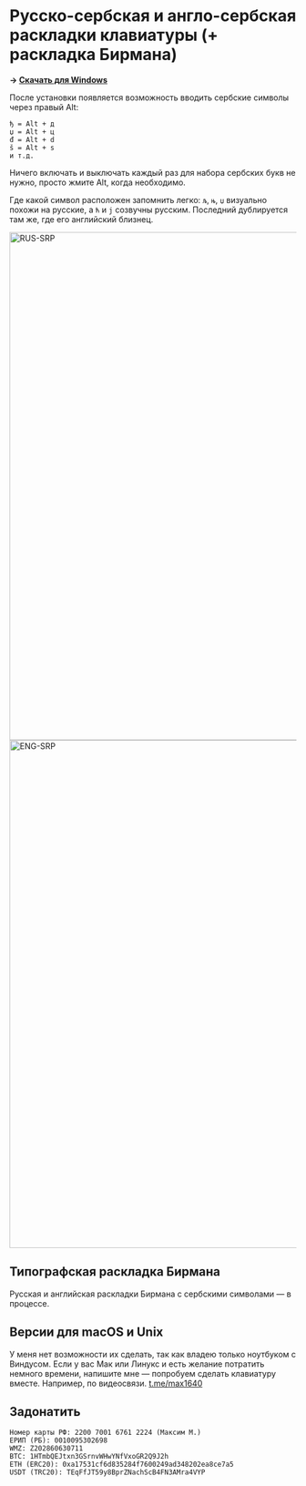 # Русско-сербская и англо-сербская раскладки клавиатуры (+ раскладка Бирмана)

**→ [Скачать для Windows](https://github.com/1640max/serbian-keyboards/releases/tag/v1.0)**

После установки появляется возможность вводить сербские символы через правый Alt:
```
ђ = Alt + д
џ = Alt + ц
đ = Alt + d
š = Alt + s
и т.д.
```
Ничего включать и выключать каждый раз для набора сербских букв не нужно, просто жмите Alt, когда необходимо.

Где какой символ расположен запомнить легко: `љ`, `њ`, `џ` визуально похожи на русские, а `ћ` и `j` созвучны русским. Последний дублируется там же, где его английский близнец.

<img width="892" alt="RUS-SRP" src="https://github.com/1640max/serbian-keyboards/assets/10937063/f65d620b-6876-4d29-92ef-96f6f73df887">

<img width="892" alt="ENG-SRP" src="https://github.com/1640max/serbian-keyboards/assets/10937063/2c447aec-952d-4847-ae75-3a900d15e5a2">

## Типографская раскладка Бирмана

Русская и английская раскладки Бирмана с сербскими символами — в процессе.

## Версии для macOS и Unix

У меня нет возможности их сделать, так как владею только ноутбуком с Виндусом. Если у вас Мак или Линукс и есть желание потратить немного времени, напишите мне — попробуем сделать клавиатуру вместе. Например, по видеосвязи. [t.me/max1640](t.me/max1640)

## Задонатить
```
Номер карты РФ: 2200 7001 6761 2224 (Максим М.)
ЕРИП (РБ): 0010095302698
WMZ: Z202860630711
BTC: 1HTmbQEJtxn3GSrnvWHwYNfVxoGR2Q9J2h
ETH (ERC20): 0xa17531cf6d835284f7600249ad348202ea8ce7a5
USDT (TRC20): TEqFfJT59y8BprZNachScB4FN3AMra4VYP
```
